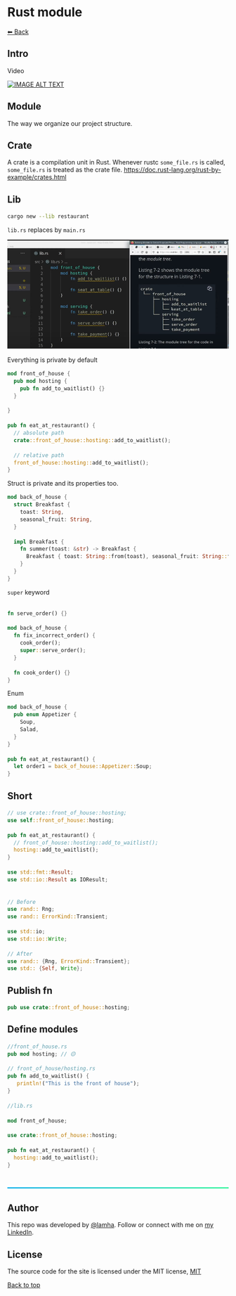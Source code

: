 # Rust module

[⬅ Back](../../README.md)

## Intro 
Video

<div>
  <a href="https://www.youtube.com/watch?v=5RPXgDQrjio"><img src="https://img.youtube.com/vi/5RPXgDQrjio/0.jpg" alt="IMAGE ALT TEXT"></a>
</div>


## Module 
The way we organize our project structure.

## Crate
A crate is a compilation unit in Rust. Whenever rustc `some_file.rs` is called, `some_file.rs` is treated as the crate file. 
https://doc.rust-lang.org/rust-by-example/crates.html

## Lib 

```Bash
cargo new --lib restaurant
```

`lib.rs` replaces by `main.rs`

<img src="./assets/structure.png">

Everything is private by default 

```Rust
mod front_of_house {
  pub mod hosting {
    pub fn add_to_waitlist() {}
  }

}

pub fn eat_at_restaurant() {
  // absolute path 
  crate::front_of_house::hosting::add_to_waitlist();

  // relative path
  front_of_house::hosting::add_to_waitlist();   
}
```

Struct is private and its properties too.

```Rust
mod back_of_house {
  struct Breakfast {
    toast: String,
    seasonal_fruit: String,
  }

  impl Breakfast {
    fn summer(toast: &str) -> Breakfast {
      Breakfast { toast: String::from(toast), seasonal_fruit: String::from("peaches") }
    }
  }
}
```

`super` keyword

```Rust

fn serve_order() {}

mod back_of_house {
  fn fix_incorrect_order() {
    cook_order();
    super::serve_order();
  }

  fn cook_order() {}
}
```

Enum

```Rust
mod back_of_house {
  pub enum Appetizer {
    Soup,
    Salad,
  }
}

pub fn eat_at_restaurant() {
  let order1 = back_of_house::Appetizer::Soup;
}
```

## Short

```Rust
// use crate::front_of_house::hosting;
use self::front_of_house::hosting;

pub fn eat_at_restaurant() {
  // front_of_house::hosting::add_to_waitlist();
  hosting::add_to_waitlist();
}

use std::fmt::Result;
use std::io::Result as IOResult;


// Before 
use rand:: Rng;
use rand:: ErrorKind::Transient;

use std::io;
use std::io::Write;

// After 
use rand:: {Rng, ErrorKind::Transient};
use std:: {Self, Write};

```

## Publish fn 

```Rust
pub use crate::front_of_house::hosting;

```
## Define modules 

```Rust
//front_of_house.rs
pub mod hosting; // 🟡

// front_of_house/hosting.rs
pub fn add_to_waitlist() {
   println!("This is the front of house");
}

//lib.rs

mod front_of_house;

use crate::front_of_house::hosting;

pub fn eat_at_restaurant() {
  hosting::add_to_waitlist();
}



```



<p><img type="separator" height=8px width="100%" src="https://github.com/HaLamUs/nft-drop/blob/main/assets/aqua.png"></p>

## Author

This repo was developed by [@lamha](https://github.com/HaLamUs). 
Follow or connect with me on [my LinkedIn](https://www.linkedin.com/in/lamhacs). 

## License
The source code for the site is licensed under the MIT license, [MIT](https://opensource.org/license/mit/)

 <a href="#top">Back to top</a>
